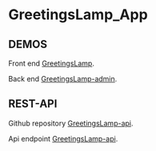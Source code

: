 # GreetingsLamp_App




## DEMOS


Front end [GreetingsLamp](https://greetingslamp.herokuapp.com/).

Back end [GreetingsLamp-admin](https://greetingslamp.onrender.com/).

## REST-API 
Github repository [GreetingsLamp-api](https://github.com/aarabmed/GreetingsLamp_api).

Api endpoint [GreetingsLamp-api](https://greetingslamp-api.onrender.com).


